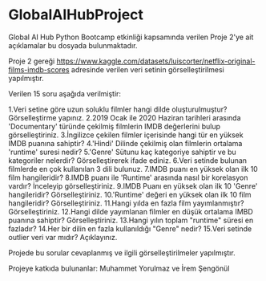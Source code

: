 # GlobalAIHubProject

Global AI Hub Python Bootcamp etkinliği kapsamında verilen Proje 2'ye ait açıklamalar bu dosyada bulunmaktadır.

Proje 2 gereği https://www.kaggle.com/datasets/luiscorter/netflix-original-films-imdb-scores adresinde verilen veri setinin görselleştirilmesi yapılmıştır.

Verilen 15 soru aşağıda verilmiştir:

1.Veri setine göre uzun soluklu filmler hangi dilde oluşturulmuştur? Görselleştirme yapınız.
2.2019 Ocak ile 2020 Haziran tarihleri arasında 'Documentary' türünde çekilmiş filmlerin IMDB değerlerini bulup görselleştiriniz.
3.İngilizce çekilen filmler içerisinde hangi tür en yüksek IMDB puanına sahiptir?
4.'Hindi' Dilinde çekilmiş olan filmlerin ortalama 'runtime' suresi nedir?
5.'Genre' Sütunu kaç kategoriye sahiptir ve bu kategoriler nelerdir? Görselleştirerek ifade ediniz.
6.Veri setinde bulunan filmlerde en çok kullanılan 3 dili bulunuz.
7.IMDB puanı en yüksek olan ilk 10 film hangileridir?
8.IMDB puanı ile 'Runtime' arasında nasıl bir korelasyon vardır? İnceleyip görselleştiriniz.
9.IMDB Puanı en yüksek olan ilk 10 'Genre' hangileridir? Görselleştiriniz.
10.'Runtime' değeri en yüksek olan ilk 10 film hangileridir? Görselleştiriniz.
11.Hangi yılda en fazla film yayımlanmıştır? Görselleştiriniz.
12.Hangi dilde yayımlanan filmler en düşük ortalama IMBD puanına sahiptir? Görselleştiriniz.
13.Hangi yılın toplam "runtime" süresi en fazladır?
14.Her bir dilin en fazla kullanıldığı "Genre" nedir?
15.Veri setinde outlier veri var mıdır? Açıklayınız.

Projede bu sorular cevaplanmış ve ilgili görselleştirilmeler yapılmıştır.

Projeye katkıda bulunanlar: 
Muhammet Yorulmaz ve İrem Şengönül

